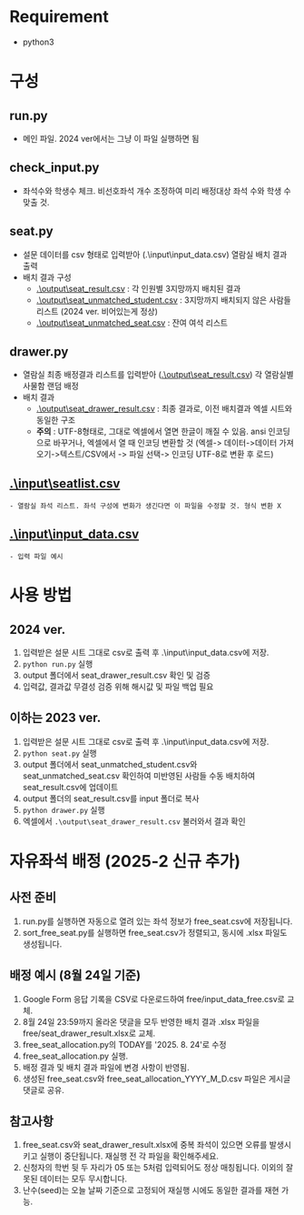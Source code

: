 # Requirement
 - python3 
  
# 구성
  ## run.py
   - 메인 파일. 2024 ver에서는 그냥 이 파일 실행하면 됨
  ## check_input.py
   - 좌석수와 학생수 체크. 비선호좌석 개수 조정하여 미리 배정대상 좌석 수와 학생 수 맞출 것.
  ## seat.py 
   - 설문 데이터를 csv 형태로 입력받아 (.\input\input_data.csv) 열람실 배치 결과 출력
   - 배치 결과 구성
     - [.\output\seat_result.csv](output/seat_result.csv) : 각 인원별 3지망까지 배치된 결과
     - [.\output\seat_unmatched_student.csv](output/seat_unmatched_student.csv) : 3지망까지 배치되지 않은 사람들 리스트 (2024 ver. 비어있는게 정상)
     - [.\output\seat_unmatched_seat.csv](output/seat_unmatched_seat.csv) : 잔여 여석 리스트
  ## drawer.py 
   - 열람실 최종 배정결과 리스트를 입력받아 ([.\output\seat_result.csv](output/seat_result.csv)) 각 열람실별 사물함 랜덤 배정
   - 배치 결과
     - [.\output\seat_drawer_result.csv](output/seat_drawer_result.csv) : 최종 결과로, 이전 배치결과 엑셀 시트와 동일한 구조
     - **주의** : UTF-8형태로, 그대로 엑셀에서 열면 한글이 깨질 수 있음. ansi 인코딩으로 바꾸거나, 엑셀에서 열 때 인코딩 변환할 것 (엑셀-> 데이터->데이터 가져오기->텍스트/CSV에서 -> 파일 선택-> 인코딩 UTF-8로 변환 후 로드)
  ## [.\input\seatlist.csv](input/seatlist.csv) 
    - 열람실 좌석 리스트. 좌석 구성에 변화가 생긴다면 이 파일을 수정할 것. 형식 변환 X
  ## [.\input\input_data.csv](input/input_data.csv)
    - 입력 파일 예시

# 사용 방법
## 2024 ver.
1. 입력받은 설문 시트 그대로 csv로 출력 후 .\input\input_data.csv에 저장.
2. ``python run.py``  실행
3. output 폴더에서 seat_drawer_result.csv 확인 및 검증
4. 입력값, 결과값 무결성 검증 위해 해시값 및 파일 백업 필요

## 이하는 2023 ver.
1. 입력받은 설문 시트 그대로 csv로 출력 후 .\input\input_data.csv에 저장. 
2. ``python seat.py``  실행
3. output 폴더에서 seat_unmatched_student.csv와 seat_unmatched_seat.csv 확인하여 미반영된 사람들 수동 배치하여 seat_result.csv에 업데이트
4. output 폴더의 seat_result.csv를 input 폴더로 복사
5. ``python drawer.py`` 실행
6. 엑셀에서 ``.\output\seat_drawer_result.csv`` 불러와서 결과 확인



# 자유좌석 배정 (2025-2 신규 추가)
## 사전 준비
1. run.py를 실행하면 자동으로 열려 있는 좌석 정보가 free_seat.csv에 저장됩니다.
2. sort_free_seat.py를 실행하면 free_seat.csv가 정렬되고, 동시에 .xlsx 파일도 생성됩니다.

## 배정 예시 (8월 24일 기준)
1. Google Form 응답 기록을 CSV로 다운로드하여 free/input_data_free.csv로 교체.
2. 8월 24일 23:59까지 올라온 댓글을 모두 반영한 배치 결과 .xlsx 파일을 free/seat_drawer_result.xlsx로 교체.
3. free_seat_allocation.py의 TODAY를 '2025. 8. 24'로 수정
4. free_seat_allocation.py 실행.
5. 배정 결과 및 배치 결과 파일에 변경 사항이 반영됨.
6. 생성된 free_seat.csv와 free_seat_allocation_YYYY_M_D.csv 파일은 게시글 댓글로 공유.

## 참고사항
1. free_seat.csv와 seat_drawer_result.xlsx에 중복 좌석이 있으면 오류를 발생시키고 실행이 중단됩니다. 재실행 전 각 파일을 확인해주세요.
2. 신청자의 학번 뒷 두 자리가 05 또는 5처럼 입력되어도 정상 매칭됩니다. 이외의 잘못된 데이터는 모두 무시합니다.
3. 난수(seed)는 오늘 날짜 기준으로 고정되어 재실행 시에도 동일한 결과를 재현 가능.